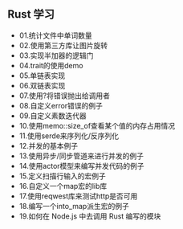 ## Rust 学习
 - 01.统计文件中单词数量
 - 02.使用第三方库让图片旋转
 - 03.实现半加器的逻辑门
 - 04.trait的使用demo
 - 05.单链表实现
 - 06.双链表实现
 - 07.使用?将错误抛出给调用者
 - 08.自定义error错误的例子
 - 09.自定义素数迭代器
 - 10.使用memo::size_of查看某个值的内存占用情况
 - 11.使用serde来序列化/反序列化
 - 12.并发的基本例子
 - 13.使用异步/同步管道来进行并发的例子
 - 14.使用actor模型来编写并发代码的例子
 - 15.定义扫描行输入的宏例子
 - 16.自定义一个map宏的lib库
 - 17.使用reqwest库来测试http是否可用
 - 18.编写一个into_map派生宏的例子
 - 19.如何在 Node.js 中去调用 Rust 编写的模块